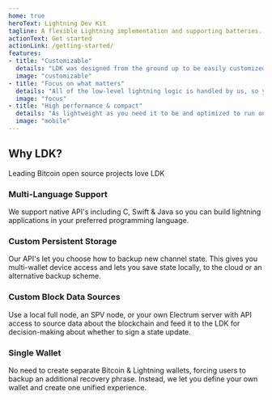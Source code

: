 ```yaml
---
home: true
heroText: Lightning Dev Kit
tagline: A flexible Lightning implementation and supporting batteries.
actionText: Get started
actionLink: /getting-started/
features:
- title: "Customizable"
  details: "LDK was designed from the ground up to be easily customized to your application needs: persistence, networking, chain source, routing, key management, wallet, you name it."
  image: "customizable"
- title: "Focus on what matters"
  details: "All of the low-level lightning logic is handled by us, so you can focus on crafting custom-tailored user experiences."
  image: "focus"
- title: "High performance & compact"
  details: "As lightweight as you need it to be and optimized to run on all modern-day embedded devices such as mobile phones, tablets, smartwatches and more."
  image: "mobile"
---
```


<div class="intro">
<h2>Why LDK?</h2>
<p>Leading Bitcoin open source projects love LDK</p>
</div>

<div class="features">
<div class="feature">
<h3>Multi-Language Support</h3>

We support native API's including C, Swift & Java so you can build lightning applications in your preferred programming language. 

<!-- [Documentation →](./getting-started/) -->

</div>

<div class="feature">
<h3>Custom Persistent Storage</h3>

Our API's let you choose how to backup new channel state. This gives you multi-wallet device access and lets you save state locally, to the cloud or an alternative backup scheme.

<!-- [Documentation →](./getting-started/) -->

</div>

<div class="feature">
<h3>Custom Block Data Sources</h3>

Use a local full node, an SPV node, or your own Electrum server with API access to source data about the blockchain  and feed it to the LDK for decision-making about whether to sign a state update.

<!-- [Documentation →](./basic-features/blockchain_data/) -->

</div>

<div class="feature">
<h3>Single Wallet</h3>

No need to create separate Bitcoin & Lightning wallets, forcing users to backup an additional recovery phrase. Instead, we let you define your own wallet and create one unified experience. 

<!-- [Documentation →](./getting-started/) -->

</div>
</div>

